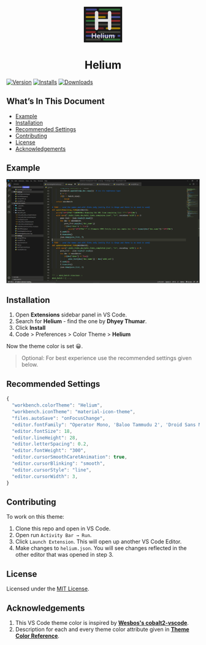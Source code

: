 <p align="center">
    <img alt="Helium" src="https://raw.githubusercontent.com/Dhyeythumar/helium-vscode/main/images/logo.png" width="100"/>
</p>
<h1 align="center">
    Helium
</h1>

[![Version](https://vsmarketplacebadge.apphb.com/version/DhyeyThumar.helium-theme.svg)](https://marketplace.visualstudio.com/items?itemName=DhyeyThumar.helium-theme)
[![Installs](https://vsmarketplacebadge.apphb.com/installs/DhyeyThumar.helium-theme.svg)](https://marketplace.visualstudio.com/items?itemName=DhyeyThumar.helium-theme)
[![Downloads](https://vsmarketplacebadge.apphb.com/downloads/DhyeyThumar.helium-theme.svg)](https://marketplace.visualstudio.com/items?itemName=DhyeyThumar.helium-theme)


## What’s In This Document
- [Example](#example)
- [Installation](#installation)
- [Recommended Settings](#recommended-settings)
- [Contributing](#contributing)
- [License](#license)
- [Acknowledgements](#acknowledgements)


## Example
![Preview](https://raw.githubusercontent.com/Dhyeythumar/helium-vscode/main/images/example.png)


## Installation
1. Open **Extensions** sidebar panel in VS Code.
2. Search for **Helium** - find the one by **Dhyey Thumar**.
3. Click **Install**
4. Code > Preferences > Color Theme > **Helium**

Now the theme color is set 😀.
> Optional: For best experience use the recommended settings given below.

## Recommended Settings
```js
{
  "workbench.colorTheme": "Helium",
  "workbench.iconTheme": "material-icon-theme",
  "files.autoSave": "onFocusChange",
  "editor.fontFamily": "Operator Mono, 'Baloo Tammudu 2', 'Droid Sans Mono', Consolas, 'Courier New'",
  "editor.fontSize": 18,
  "editor.lineHeight": 28,
  "editor.letterSpacing": 0.2,
  "editor.fontWeight": "300",
  "editor.cursorSmoothCaretAnimation": true,
  "editor.cursorBlinking": "smooth",
  "editor.cursorStyle": "line",
  "editor.cursorWidth": 3,
}
```


## Contributing
To work on this theme:
1. Clone this repo and open in VS Code.
2. Open run `Activity Bar → Run`.
3. Click `Launch Extension`. This will open up another VS Code Editor.
4. Make changes to `helium.json`. You will see changes reflected in the other editor that was opened in step 3.


## License
Licensed under the [MIT License](./LICENSE).


## Acknowledgements
1. This VS Code theme color is inspired by [**Wesbos's cobalt2-vscode**](https://github.com/wesbos/cobalt2-vscode).
2. Description for each and every theme color attribute given in [**Theme Color Reference**](https://code.visualstudio.com/api/references/theme-color).
